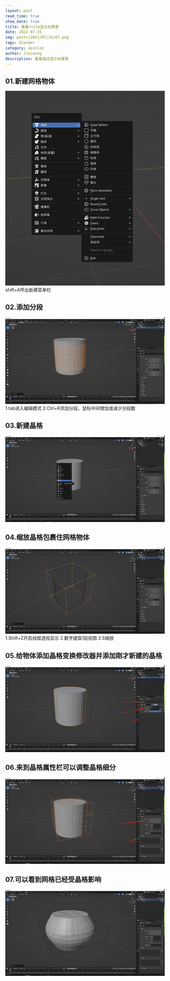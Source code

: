 ```yaml
---
layout: post
read_time: true
show_date: true
title: 看看title显示在哪里
date: 2022-07-15
img: posts/2022/07/15/07.png
tags: blender
category: opinion
author: JinLoong
description: 看看描述显示在哪里
---
```

## 01.新建网格物体
![这是图片](/assets/img/posts/2022/07/15/01.png "新建网格物体")
    shift+A呼出新建菜单栏

## 02.添加分段
![这是图片](/assets/img/posts/2022/07/15/02.png "添加分段")
        1.tab进入编辑模式
        2.Ctrl+R添加分段，鼠标中间增加或减少分段数

## 03.新建晶格
![这是图片](/assets/img/posts/2022/07/15/03.png "shift+A新建晶格")

## 04.缩放晶格包裹住网格物体
![这是图片](/assets/img/posts/2022/07/15/04.png "缩放晶格包裹住网格物体")
        1.Shift+Z开启线框透视显示
        2.数字键盘1前视图
        3.S缩放

## 05.给物体添加晶格变换修改器并添加刚才新建的晶格
![这是图片](/assets/img/posts/2022/07/15/05.png "给物体添加晶格变换修改器并添加刚才新建的晶格")

## 06.来到晶格属性栏可以调整晶格细分
![这是图片](/assets/img/posts/2022/07/15/06.png "来到晶格属性栏可以调整晶格细分")

## 07.可以看到网格已经受晶格影响
![这是图片](/assets/img/posts/2022/07/15/07.png "来到晶格属性栏可以调整晶格细分")
